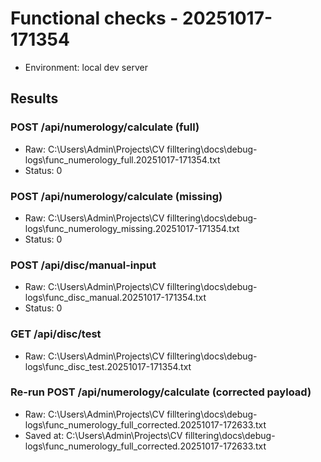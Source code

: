 ﻿# Functional checks - 20251017-171354

- Environment: local dev server

## Results

### POST /api/numerology/calculate (full)
- Raw: C:\Users\Admin\Projects\CV filltering\docs\debug-logs\func_numerology_full.20251017-171354.txt
- Status: 0

### POST /api/numerology/calculate (missing)
- Raw: C:\Users\Admin\Projects\CV filltering\docs\debug-logs\func_numerology_missing.20251017-171354.txt
- Status: 0

### POST /api/disc/manual-input
- Raw: C:\Users\Admin\Projects\CV filltering\docs\debug-logs\func_disc_manual.20251017-171354.txt
- Status: 0

### GET /api/disc/test
- Raw: C:\Users\Admin\Projects\CV filltering\docs\debug-logs\func_disc_test.20251017-171354.txt


### Re-run POST /api/numerology/calculate (corrected payload)
- Raw: C:\Users\Admin\Projects\CV filltering\docs\debug-logs\func_numerology_full_corrected.20251017-172633.txt
- Saved at: C:\Users\Admin\Projects\CV filltering\docs\debug-logs\func_numerology_full_corrected.20251017-172633.txt


